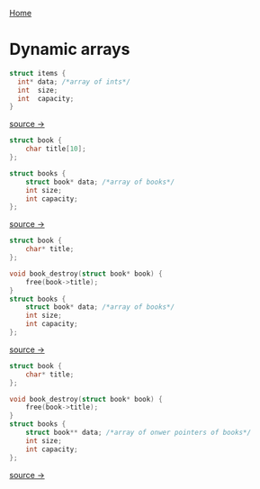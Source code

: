 
[Home](README.md)

# Dynamic arrays


```c
struct items {
  int* data; /*array of ints*/
  int  size;
  int  capacity;
}
```
[source → ](array1.md)


```c
struct book {
    char title[10];
};

struct books {
    struct book* data; /*array of books*/
    int size;
    int capacity;
};

```
[source → ](array2.md)


```c
struct book {
    char* title;
};

void book_destroy(struct book* book) {
    free(book->title);
}
struct books {
    struct book* data; /*array of books*/
    int size;
    int capacity;
};
```
[source → ](array3.md)



```c
struct book {
    char* title;
};

void book_destroy(struct book* book) {
    free(book->title);
}
struct books {
    struct book** data; /*array of onwer pointers of books*/
    int size;
    int capacity;
};
```
[source → ](array4.md)

